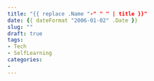 ```yaml
---
title: "{{ replace .Name "-" " " | title }}"
date: {{ dateFormat "2006-01-02" .Date }}
slug: ""
draft: true
tags:
- Tech
- SelfLearning
categories:
-
---
```


